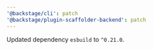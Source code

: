 ```yaml
---
'@backstage/cli': patch
'@backstage/plugin-scaffolder-backend': patch
---
```


Updated dependency `esbuild` to `^0.21.0`.
